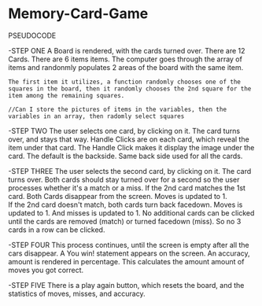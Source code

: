 # Memory-Card-Game


PSEUDOCODE

-STEP ONE
A Board is rendered, with the cards turned over.  There are 12 Cards.
    There are 6 items items.  The computer goes through the array of items and randonmly populates 2 areas of the board with the same item.  
    
    The first item it utilizes, a function randomly chooses one of the squares in the board, then it randomly chooses the 2nd square for the item among the remaining squares.

    //Can I store the pictures of items in the variables, then the variables in an array, then radomly select squares

-STEP TWO
The user selects one card, by clicking on it.  The card turns over, and stays that way.
    Handle Clicks are on each card, which reveal the item under that card.  The Handle Click makes it display the image under the card.  The default is the backside.  Same back side used for all the cards.


-STEP THREE
The user selects the second card, by clicking on it.  The card turns over. Both cards should stay turned over for a second so the user processes whether it's a match or a miss. 
    If the 2nd card matches the 1st card.  Both Cards disappear from the screen.  Moves is updated to 1.  
    If the 2nd card doesn't match, both cards turn back facedown.  Moves is updated to 1.  And misses is updated to 1.
    No additional cards can be clicked until the cards are removed (match) or turned facedown (miss).  So no 3 cards in a row can be clicked.

-STEP FOUR
This process continues, until the screen is empty after all the cars disappear.  A You win! statement appears on the screen.  An accuracy, amount is rendered in percentage.  This calculates the amount amount of moves you got correct.  

-STEP FIVE
There is a play again button, which resets the board, and the statistics of moves, misses, and accuracy.


